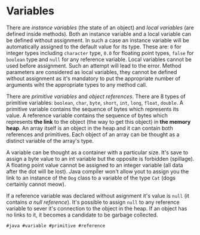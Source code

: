 # Variables

There are *instance variables* (the state of an object) and *local variables* (are defined inside methods). Both an instance variable and a local variable can be defined without assignment. In such a case an instance variable will be automatically assigned to the default value for its type. These are: `0` for integer types including `character` type, `0.0` for floating point types, `false` for `boolean` type and `null` for any reference variable. Local variables cannot be used before assignment. Such an attempt will lead to the error. Method parameters are considered as local variables, they cannot be defined without assignment as it's mandatory to put the appropriate number of arguments wiht the appropriate types to any method call.

There are *primitive variables* and *object references*. There are 8 types of primitive variables: `boolean`, `char`, `byte`, `short`, `int`, `long`, `float`, `double`. A primitive variable contains the sequence of bytes which represents its value. A reference variable contains the sequence of bytes which represents **the link** to the object (the way to get this object) in **the memory heap**. An array itself is an object in the heap and it can contain both references and primitives. Each object of an array can be thought as a distinct variable of the array's type. 

A variable can be thought as a container with a particular size. It's save to assign a byte value to an int variable but the opposite is forbidden (spillage). A floating point value cannot be assigned to an integer variable (all data after the dot will be lost). Java compiler won't allow yout to assign you the link to an instance of the `Dog` class to a variable of the type `Cat` (dogs certainly cannot meow).

If a reference variable was declared without asignment it's value is `null` (it contains *a null reference*). It's possible to assign `null` to any reference variable to sever it's connection to the object in the heap. If an object has no links to it, it becomes a candidate to be garbage collected. 

    #java #variable #primitive #reference
